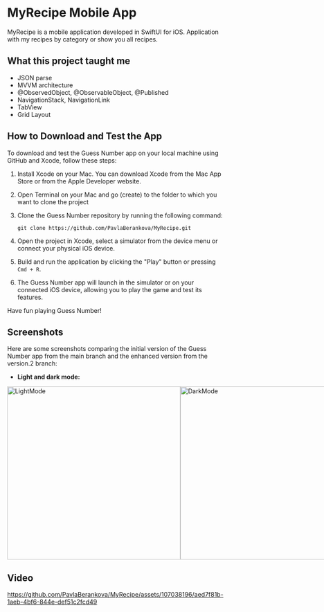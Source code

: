 # MyRecipe Mobile App

MyRecipe is a mobile application developed in SwiftUI for iOS. Application with my recipes by category or show you all recipes.

## What this project taught me

 - JSON parse
 - MVVM architecture
 - @ObservedObject, @ObservableObject, @Published
 - NavigationStack, NavigationLink
 - TabView
 - Grid Layout


## How to Download and Test the App

To download and test the Guess Number app on your local machine using GitHub and Xcode, follow these steps:

1. Install Xcode on your Mac. You can download Xcode from the Mac App Store or from the Apple Developer website.

2. Open Terminal on your Mac and go (create) to the folder to which you want to clone the project

3. Clone the Guess Number repository by running the following command:
   ```
   git clone https://github.com/PavlaBerankova/MyRecipe.git
   ```

4. Open the project in Xcode, select a simulator from the device menu or connect your physical iOS device.

5. Build and run the application by clicking the "Play" button or pressing `Cmd + R`.

6. The Guess Number app will launch in the simulator or on your connected iOS device, allowing you to play the game and test its features.

Have fun playing Guess Number!


## Screenshots

Here are some screenshots comparing the initial version of the Guess Number app from the main branch and the enhanced version from the version.2 branch:


- **Light and dark mode:**

<div style="display: flex;">
  <img src="https://github.com/PavlaBerankova/MyRecipe/assets/107038196/6436d395-3291-4d43-9b52-d6d89362d472" alt="LightMode" width="400" />
  <img src="https://github.com/PavlaBerankova/MyRecipe/assets/107038196/5dfb59d6-8132-4e2c-b35e-4c95fb01ee8a" alt="DarkMode" width="400" />
</div>


## Video

https://github.com/PavlaBerankova/MyRecipe/assets/107038196/aed7f81b-1aeb-4bf6-844e-def51c2fcd49







